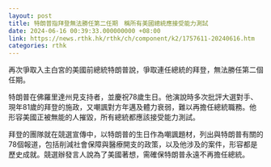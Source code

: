 ```yaml
---
layout: post
title: 特朗普指拜登無法勝任第二任期　稱所有美國總統應接受能力測試
date: 2024-06-16 00:39:33.000000000 +08:00
link: https://news.rthk.hk/rthk/ch/component/k2/1757611-20240616.htm
categories: rthk
---
```


再次爭取入主白宮的美國前總統特朗普說，爭取連任總統的拜登，無法勝任第二個任期。 

特朗普在佛羅里達州見支持者，並慶祝78歲生日。他演說時多次批評大選對手、現年81歲的拜登的施政，又嘲諷對方年邁及體力衰弱，難以再擔任總統職務。他形容美國正被無能的人摧毀，所有總統都應該接受能力測試。

拜登的團隊就在競選宣傳中，以特朗普的生日作為嘲諷題材，列出與特朗普有關的78個報道，包括削減社會保障與醫療開支的政策，以及他涉及的案件，形容都是歷史成就。競選辦發言人說為了美國著想，需確保特朗普永遠不再擔任總統。
